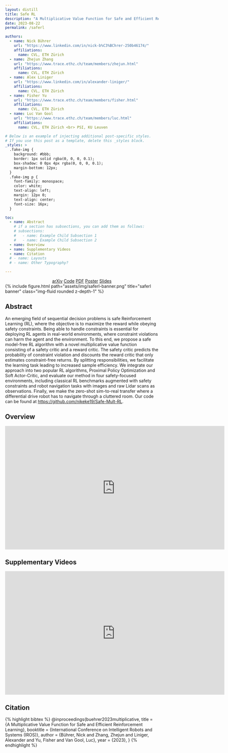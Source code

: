 ```yaml
---
layout: distill
title: Safe RL
description: "A Multiplicative Value Function for Safe and Efficient Reinforcement Learning"
date: 2023-08-22
permalink: /saferl

authors:
  - name: Nick Bührer
    url: "https://www.linkedin.com/in/nick-b%C3%BChrer-250b46174/"
    affiliations:
      name: CVL, ETH Zürich
  - name: Zhejun Zhang
    url: "https://www.trace.ethz.ch/team/members/zhejun.html"
    affiliations:
      name: CVL, ETH Zürich
  - name: Alex Liniger
    url: "https://www.linkedin.com/in/alexander-liniger/"
    affiliations:
      name: CVL, ETH Zürich
  - name: Fisher Yu
    url: "https://www.trace.ethz.ch/team/members/fisher.html"
    affiliations:
      name: CVL, ETH Zürich
  - name: Luc Van Gool
    url: "https://www.trace.ethz.ch/team/members/luc.html"
    affiliations:
      name: CVL, ETH Zürich <br> PSI, KU Leuven

# Below is an example of injecting additional post-specific styles.
# If you use this post as a template, delete this _styles block.
_styles: >
  .fake-img {
    background: #bbb;
    border: 1px solid rgba(0, 0, 0, 0.1);
    box-shadow: 0 0px 4px rgba(0, 0, 0, 0.1);
    margin-bottom: 12px;
  }
  .fake-img p {
    font-family: monospace;
    color: white;
    text-align: left;
    margin: 12px 0;
    text-align: center;
    font-size: 16px;
  }

toc:
  - name: Abstract
    # if a section has subsections, you can add them as follows:
    # subsections:
    #   - name: Example Child Subsection 1
    #   - name: Example Child Subsection 2
  - name: Overview
  - name: Supplementary Videos
  - name: Citation
  # - name: Layouts
  # - name: Other Typography?

---
```

<center>
<div class="links">
<a href="https://arxiv.org/abs/2303.04118" class="btn btn-sm z-depth-1" role="button" target="_blank">arXiv</a>
<a href="https://github.com/nikeke19/Safe-Mult-RL" class="btn btn-sm z-depth-1" role="button" target="_blank">Code</a>
<a href="/assets/pdf/saferl_arxiv.pdf" class="btn btn-sm z-depth-1" role="button" target="_blank">PDF</a>
<a href="/assets/pdf/saferl_poster.pdf" class="btn btn-sm z-depth-1" role="button" target="_blank">Poster</a>
<a href="/assets/pdf/saferl_slides.pdf" class="btn btn-sm z-depth-1" role="button" target="_blank">Slides</a>
</div>
</center>

<div class="row">
    <div class="col-sm mt-3 mt-md-0">
        {% include figure.html path="assets/img/saferl-banner.png" title="saferl banner" class="img-fluid rounded z-depth-1" %}
    </div>
</div>

## Abstract

An emerging field of sequential decision problems is safe Reinforcement Learning (RL), where the objective is to maximize the reward while obeying safety constraints. Being able to handle constraints is essential for deploying RL agents in real-world environments, where constraint violations can harm the agent and the environment. To this end, we propose a safe model-free RL algorithm with a novel multiplicative value function consisting of a safety critic and a reward critic. The safety critic predicts the probability of constraint violation and discounts the reward critic that only estimates constraint-free returns. By splitting responsibilities, we facilitate the learning task leading to increased sample efficiency. We integrate our approach into two popular RL algorithms, Proximal Policy Optimization and Soft Actor-Critic, and evaluate our method in four safety-focused environments, including classical RL benchmarks augmented with safety constraints and robot navigation tasks with images and raw Lidar scans as observations. Finally, we make the zero-shot sim-to-real transfer where a differential drive robot has to navigate through a cluttered room. Our code can be found at https://github.com/nikeke19/Safe-Mult-RL.

## Overview

<iframe width="720" height="405" src="https://www.youtube.com/embed/5yr__lEK_bU" title="YouTube video player" frameborder="0" allow="accelerometer; autoplay; clipboard-write; encrypted-media; gyroscope; picture-in-picture" allowfullscreen></iframe>

## Supplementary Videos

<iframe width="720" height="405" src="https://www.youtube.com/embed/mw05UC4Imfc" title="YouTube video player" frameborder="0" allow="accelerometer; autoplay; clipboard-write; encrypted-media; gyroscope; picture-in-picture" allowfullscreen></iframe>

## Citation

{% highlight bibtex %}
@inproceedings{buehrer2023multiplicative,
  title = {A Multiplicative Value Function for Safe and Efficient Reinforcement Learning},
  booktitle = {International Conference on Intelligent Robots and Systems (IROS)},
  author = {Bührer, Nick and Zhang, Zhejun and Liniger, Alexander and Yu, Fisher and Van Gool, Luc},
  year = {2023},
}
{% endhighlight %}
